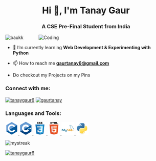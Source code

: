 <h1 align="center">Hi 👋, I'm Tanay Gaur</h1>
<h3 align="center">A CSE Pre-Final Student from India</h3>
<img align="right" alt="Coding" width="400" src="https://cdn.dribbble.com/users/1162077/screenshots/3848914/programmer.gif">
<p align="left"> <img src="https://komarev.com/ghpvc/?username=baukk&label=Profile%20views&color=0e75b6&style=plastic" alt="baukk" /> </p>



- 🌱 I’m currently learning **Web Development & Experimenting with Python**

- 📫 How to reach me **gaurtanay6@gmail.com**
- Do checkout my Projects on my Pins

<h3 align="left">Connect with me:</h3>
<p align="left">
<a href="https://twitter.com/tanaygaur6" target="blank"><img align="center" src="https://raw.githubusercontent.com/rahuldkjain/github-profile-readme-generator/master/src/images/icons/Social/twitter.svg" alt="tanaygaur6" height="30" width="40" /></a>
<a href="https://linkedin.com/in/gaurtanay" target="blank"><img align="center" src="https://raw.githubusercontent.com/rahuldkjain/github-profile-readme-generator/master/src/images/icons/Social/linked-in-alt.svg" alt="gaurtanay" height="30" width="40" /></a>
</p>

<h3 align="left">Languages and Tools:</h3>
<p align="left"> <a href="https://www.cprogramming.com/" target="_blank" rel="noreferrer"> <img src="https://raw.githubusercontent.com/devicons/devicon/master/icons/c/c-original.svg" alt="c" width="40" height="40"/> </a> <a href="https://www.w3schools.com/cpp/" target="_blank" rel="noreferrer"> <img src="https://raw.githubusercontent.com/devicons/devicon/master/icons/cplusplus/cplusplus-original.svg" alt="cplusplus" width="40" height="40"/> </a> <a href="https://www.w3schools.com/css/" target="_blank" rel="noreferrer"> <img src="https://raw.githubusercontent.com/devicons/devicon/master/icons/css3/css3-original-wordmark.svg" alt="css3" width="40" height="40"/> </a> <a href="https://www.w3.org/html/" target="_blank" rel="noreferrer"> <img src="https://raw.githubusercontent.com/devicons/devicon/master/icons/html5/html5-original-wordmark.svg" alt="html5" width="40" height="40"/> </a> <a href="https://www.mysql.com/" target="_blank" rel="noreferrer"> <img src="https://raw.githubusercontent.com/devicons/devicon/master/icons/mysql/mysql-original-wordmark.svg" alt="mysql" width="40" height="40"/> </a> <a href="https://www.python.org" target="_blank" rel="noreferrer"> <img src="https://raw.githubusercontent.com/devicons/devicon/master/icons/python/python-original.svg" alt="python" width="40" height="40"/> </a> </p>
<img src="https://github-readme-streak-stats.herokuapp.com/?user=baukk&theme=tokyonight" alt="mystreak"/>

<p align="left"> <a href="https://twitter.com/tanaygaur6" target="blank"><img src="https://img.shields.io/twitter/follow/tanaygaur6?logo=twitter&style=for-the-badge" alt="tanaygaur6" /></a> </p>
